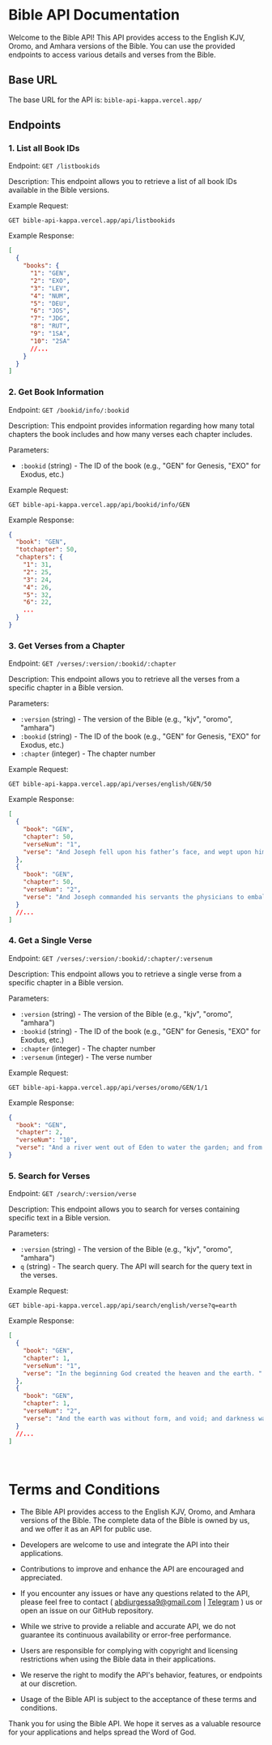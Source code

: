 # Bible API Documentation

Welcome to the Bible API! This API provides access to the English KJV, Oromo, and Amhara versions of the Bible. You can use the provided endpoints to access various details and verses from the Bible.

## Base URL

The base URL for the API is: `bible-api-kappa.vercel.app/`

## Endpoints

### 1. List all Book IDs

Endpoint: `GET /listbookids`

Description: This endpoint allows you to retrieve a list of all book IDs available in the Bible versions.

Example Request:

```
GET bible-api-kappa.vercel.app/api/listbookids
```

Example Response:

```json
[
  {
    "books": {
      "1": "GEN",
      "2": "EXO",
      "3": "LEV",
      "4": "NUM",
      "5": "DEU",
      "6": "JOS",
      "7": "JDG",
      "8": "RUT",
      "9": "1SA",
      "10": "2SA"
      //...
    }
  }
]
```

### 2. Get Book Information

Endpoint: `GET /bookid/info/:bookid`

Description: This endpoint provides information regarding how many total chapters the book includes and how many verses each chapter includes.

Parameters:

- `:bookid` (string) - The ID of the book (e.g., "GEN" for Genesis, "EXO" for Exodus, etc.)

Example Request:

```
GET bible-api-kappa.vercel.app/api/bookid/info/GEN
```

Example Response:

```json
{
  "book": "GEN",
  "totchapter": 50,
  "chapters": {
    "1": 31,
    "2": 25,
    "3": 24,
    "4": 26,
    "5": 32,
    "6": 22,
    ...
  }
}
```

### 3. Get Verses from a Chapter

Endpoint: `GET /verses/:version/:bookid/:chapter`

Description: This endpoint allows you to retrieve all the verses from a specific chapter in a Bible version.

Parameters:

- `:version` (string) - The version of the Bible (e.g., "kjv", "oromo", "amhara")
- `:bookid` (string) - The ID of the book (e.g., "GEN" for Genesis, "EXO" for Exodus, etc.)
- `:chapter` (integer) - The chapter number

Example Request:

```
GET bible-api-kappa.vercel.app/api/verses/english/GEN/50
```

Example Response:

```json
[
  {
    "book": "GEN",
    "chapter": 50,
    "verseNum": "1",
    "verse": "And Joseph fell upon his father’s face, and wept upon him, and kissed him. "
  },
  {
    "book": "GEN",
    "chapter": 50,
    "verseNum": "2",
    "verse": "And Joseph commanded his servants the physicians to embalm his father: and the physicians embalmed Israel. "
  }
  //...
]
```

### 4. Get a Single Verse

Endpoint: `GET /verses/:version/:bookid/:chapter/:versenum`

Description: This endpoint allows you to retrieve a single verse from a specific chapter in a Bible version.

Parameters:

- `:version` (string) - The version of the Bible (e.g., "kjv", "oromo", "amhara")
- `:bookid` (string) - The ID of the book (e.g., "GEN" for Genesis, "EXO" for Exodus, etc.)
- `:chapter` (integer) - The chapter number
- `:versenum` (integer) - The verse number

Example Request:

```
GET bible-api-kappa.vercel.app/api/verses/oromo/GEN/1/1
```

Example Response:

```json
{
  "book": "GEN",
  "chapter": 2,
  "verseNum": "10",
  "verse": "And a river went out of Eden to water the garden; and from thence it was parted, and became into four heads. "
}
```

### 5. Search for Verses

Endpoint: `GET /search/:version/verse`

Description: This endpoint allows you to search for verses containing specific text in a Bible version.

Parameters:

- `:version` (string) - The version of the Bible (e.g., "kjv", "oromo", "amhara")
- `q` (string) - The search query. The API will search for the query text in the verses.

Example Request:

```
GET bible-api-kappa.vercel.app/api/search/english/verse?q=earth
```

Example Response:

```json
[
  {
    "book": "GEN",
    "chapter": 1,
    "verseNum": "1",
    "verse": "In the beginning God created the heaven and the earth. "
  },
  {
    "book": "GEN",
    "chapter": 1,
    "verseNum": "2",
    "verse": "And the earth was without form, and void; and darkness was  upon the face of the deep. And the Spirit of God moved upon the face of the waters. "
  }
  //...
]
```

</br>

# Terms and Conditions

- The Bible API provides access to the English KJV, Oromo, and Amhara versions of the Bible. The complete data of the Bible is owned by us, and we offer it as an API for public use.

- Developers are welcome to use and integrate the API into their applications.

- Contributions to improve and enhance the API are encouraged and appreciated.

- If you encounter any issues or have any questions related to the API, please feel free to contact ( abdiurgessa9@gmail.com | [Telegram](https://t.me/Me_abd) ) us or open an issue on our GitHub repository.

- While we strive to provide a reliable and accurate API, we do not guarantee its continuous availability or error-free performance.

- Users are responsible for complying with copyright and licensing restrictions when using the Bible data in their applications.

- We reserve the right to modify the API's behavior, features, or endpoints at our discretion.

- Usage of the Bible API is subject to the acceptance of these terms and conditions.

Thank you for using the Bible API. We hope it serves as a valuable resource for your applications and helps spread the Word of God.
